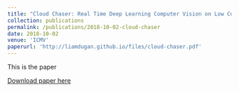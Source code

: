 ```yaml
---
title: "Cloud Chaser: Real Time Deep Learning Computer Vision on Low Computing Power Devices"
collection: publications
permalink: /publications/2018-10-02-cloud-chaser
date: 2018-10-02
venue: 'ICMV'
paperurl: 'http://liamdugan.github.io/files/cloud-chaser.pdf'
---
```

This is the paper 

[Download paper here](http://liamdugan.github.io/files/cloud-chaser.pdf)